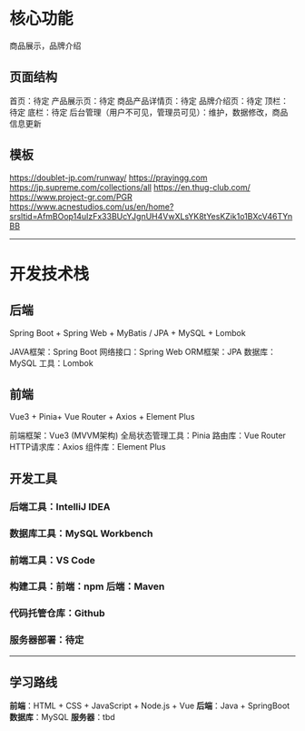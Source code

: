 # 核心功能
商品展示，品牌介绍

## 页面结构
首页：待定
产品展示页：待定
商品产品详情页：待定
品牌介绍页：待定
顶栏：待定
底栏：待定
后台管理（用户不可见，管理员可见）：维护，数据修改，商品信息更新

## 模板
https://doublet-jp.com/runway/
https://prayingg.com
https://jp.supreme.com/collections/all
https://en.thug-club.com/
https://www.project-gr.com/PGR
https://www.acnestudios.com/us/en/home?srsltid=AfmBOop14uIzFx33BUcYJgnUH4VwXLsYK8tYesKZik1o1BXcV46TYnBB

---
# 开发技术栈

## 后端
Spring Boot + Spring Web + MyBatis / JPA + MySQL + Lombok

JAVA框架：Spring Boot
网络接口：Spring Web
ORM框架：JPA
数据库：MySQL
工具：Lombok

## 前端
Vue3 + Pinia+ Vue Router + Axios + Element Plus

前端框架：Vue3 (MVVM架构)
全局状态管理工具：Pinia
路由库：Vue Router
HTTP请求库：Axios
组件库：Element Plus

## 开发工具

### 后端工具：IntelliJ IDEA
### 数据库工具：MySQL Workbench
### 前端工具：VS Code
### 构建工具：前端：npm    后端：Maven
### 代码托管仓库：Github
### 服务器部署：待定

---

## 学习路线
**前端**：HTML + CSS + JavaScript + Node.js + Vue
**后端**：Java + SpringBoot 
**数据库**：MySQL
**服务器**：tbd